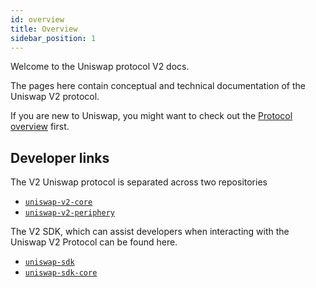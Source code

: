 ```yaml
---
id: overview
title: Overview
sidebar_position: 1
---
```


Welcome to the Uniswap protocol V2 docs.

The pages here contain conceptual and technical documentation of the Uniswap V2 protocol.

If you are new to Uniswap, you might want to check out the [Protocol overview](../V2/concepts/protocol-overview/how-uniswap-works) first.

## Developer links

The V2 Uniswap protocol is separated across two repositories

- [`uniswap-v2-core`](https://github.com/Uniswap/uniswap-v2-core)
- [`uniswap-v2-periphery`](https://github.com/Uniswap/uniswap-v2-periphery)

The V2 SDK, which can assist developers when interacting with the Uniswap V2 Protocol can be found here.

- [`uniswap-sdk`](https://github.com/Uniswap/uniswap-v2-sdk)
- [`uniswap-sdk-core`](https://github.com/Uniswap/uniswap-sdk-core)
